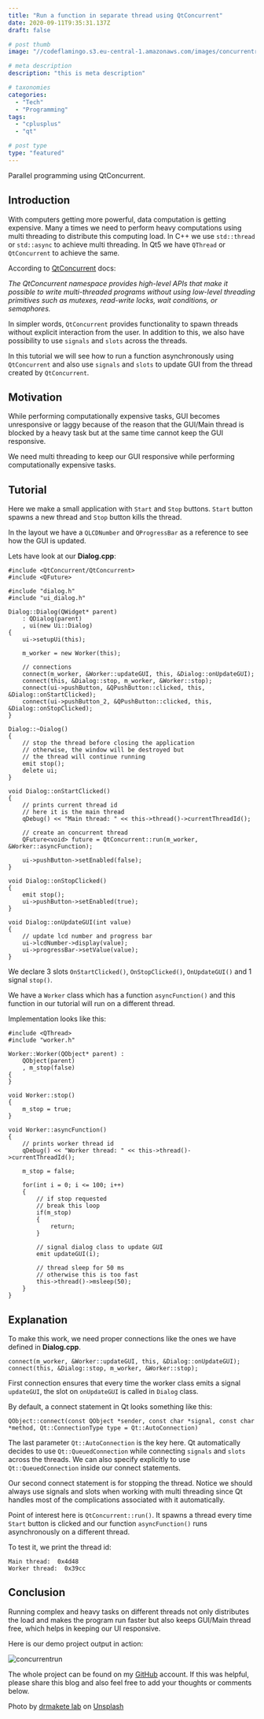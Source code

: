 ```yaml
---
title: "Run a function in separate thread using QtConcurrent"
date: 2020-09-11T9:35:31.137Z
draft: false

# post thumb
image: "//codeflamingo.s3.eu-central-1.amazonaws.com/images/concurrentrun-thumbnail.jpg"

# meta description
description: "this is meta description"

# taxonomies
categories:
  - "Tech"
  - "Programming"
tags:
  - "cplusplus"
  - "qt"

# post type
type: "featured"
---
```


Parallel programming using QtConcurrent.

<!--more-->
## Introduction

With computers getting more powerful, data computation is getting expensive. Many a times we need to perform heavy computations using multi threading to distribute this computing load. In C++ we use `std::thread` or `std::async` to achieve multi threading. In Qt5 we have `QThread` or `QtConcurrent` to achieve the same.

According to [QtConcurrent](https://doc.qt.io/qt-5/qtconcurrent-index.html) docs:

_The QtConcurrent namespace provides high-level APIs that make it possible to write multi-threaded programs without using low-level threading primitives such as mutexes, read-write locks, wait conditions, or semaphores._

In simpler words, `QtConcurrent` provides functionality to spawn threads without explicit interaction from the user. In addition to this, we also have possibility to use `signals` and `slots` across the threads.

In this tutorial we will see how to run a function asynchronously using `QtConcurrent` and also use `signals` and `slots` to update GUI from the thread created by `QtConcurrent`.

## Motivation

While performing computationally expensive tasks, GUI becomes unresponsive or laggy because of the reason that the GUI/Main thread is blocked by a heavy task but at the same time cannot keep the GUI responsive.

We need multi threading to keep our GUI responsive while performing computationally expensive tasks.

## Tutorial

Here we make a small application with `Start` and `Stop` buttons. `Start` button spawns a new thread and `Stop` button kills the thread.

In the layout we have a `QLCDNumber` and `QProgressBar` as a reference to see how the GUI is updated.

Lets have look at our **Dialog.cpp**:

``` 
#include <QtConcurrent/QtConcurrent>
#include <QFuture>

#include "dialog.h"
#include "ui_dialog.h"

Dialog::Dialog(QWidget* parent)
    : QDialog(parent)
    , ui(new Ui::Dialog)
{
    ui->setupUi(this);

    m_worker = new Worker(this);

    // connections
    connect(m_worker, &Worker::updateGUI, this, &Dialog::onUpdateGUI);
    connect(this, &Dialog::stop, m_worker, &Worker::stop);
    connect(ui->pushButton, &QPushButton::clicked, this, &Dialog::onStartClicked);
    connect(ui->pushButton_2, &QPushButton::clicked, this, &Dialog::onStopClicked);
}

Dialog::~Dialog()
{
    // stop the thread before closing the application
    // otherwise, the window will be destroyed but
    // the thread will continue running
    emit stop();
    delete ui;
}

void Dialog::onStartClicked()
{
    // prints current thread id
    // here it is the main thread
    qDebug() << "Main thread: " << this->thread()->currentThreadId();

    // create an concurrent thread
    QFuture<void> future = QtConcurrent::run(m_worker, &Worker::asyncFunction);

    ui->pushButton->setEnabled(false);
}

void Dialog::onStopClicked()
{
    emit stop();
    ui->pushButton->setEnabled(true);
}

void Dialog::onUpdateGUI(int value)
{
    // update lcd number and progress bar
    ui->lcdNumber->display(value);
    ui->progressBar->setValue(value);
}

```

We declare 3 slots `OnStartClicked()`, `OnStopClicked()`, `OnUpdateGUI()` and 1 signal `stop()`.

We have a `Worker` class which has a function `asyncFunction()` and this function in our tutorial will run on a different thread.

Implementation looks like this:

```
#include <QThread>
#include "worker.h"

Worker::Worker(QObject* parent) :
    QObject(parent)
    , m_stop(false)
{
}

void Worker::stop()
{
    m_stop = true;
}

void Worker::asyncFunction()
{
    // prints worker thread id
    qDebug() << "Worker thread: " << this->thread()->currentThreadId();

    m_stop = false;

    for(int i = 0; i <= 100; i++)
    {
        // if stop requested
        // break this loop
        if(m_stop)
        {
            return;
        }

        // signal dialog class to update GUI
        emit updateGUI(i);

        // thread sleep for 50 ms
        // otherwise this is too fast
        this->thread()->msleep(50);
    }
}
```

## Explanation

To make this work, we need proper connections like the ones we have defined in **Dialog.cpp**.

```
connect(m_worker, &Worker::updateGUI, this, &Dialog::onUpdateGUI);
connect(this, &Dialog::stop, m_worker, &Worker::stop);
```

First connection ensures that every time the worker class emits a signal `updateGUI`, the slot on `onUpdateGUI` is called in `Dialog` class.

By default, a connect statement in Qt looks something like this:

```
QObject::connect(const QObject *sender, const char *signal, const char *method, Qt::ConnectionType type = Qt::AutoConnection)
```

The last parameter `Qt::AutoConnection` is the key here. Qt automatically decides to use `Qt::QueuedConnection` while connecting `signals` and `slots` across the threads. We can also specify explicitly to use `Qt::QueuedConnection` inside our connect statements.

Our second connect statement is for stopping the thread. Notice we should always use signals and slots when working with multi threading since Qt handles most of the complications associated with it automatically.

Point of interest here is `QtConcurrent::run()`. It spawns a thread every time `Start` button is clicked and our function `asyncFunction()` runs asynchronously on a different thread.

To test it, we print the thread id:

```
Main thread:  0x4d48
Worker thread:  0x39cc

```

## Conclusion

Running complex and heavy tasks on different threads not only distributes the load and makes the program run faster but also keeps GUI/Main thread free, which helps in keeping our UI responsive.

Here is our demo project output in action:

![concurrentrun](https://user-images.githubusercontent.com/13438870/104109958-4094c200-52d3-11eb-8c2c-99b5c8b85517.gif)

The whole project can be found on my [GitHub](https://github.com/SurKM9/ConcurrentRun) account. If this was helpful, please share this blog and also feel free to add your thoughts or comments below.

<span>Photo by <a href="https://unsplash.com/@drmakete?utm_source=unsplash&amp;utm_medium=referral&amp;utm_content=creditCopyText">drmakete lab</a> on <a href="https://unsplash.com/s/photos/programming-thread?utm_source=unsplash&amp;utm_medium=referral&amp;utm_content=creditCopyText">Unsplash</a></span>
